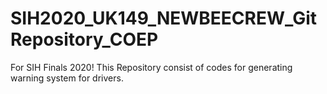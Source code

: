 # SIH2020_UK149_NEWBEECREW_GitRepository_COEP
For SIH Finals 2020!
This Repository consist of codes for generating warning system for drivers.
